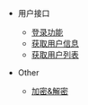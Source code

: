 
* 用户接口

	* [登录功能](zh-cn/crypto)
	* [获取用户信息](user/getuserinfo)
	* [获取用户列表](user/getuerlist)

* Other
	* [加密&解密](other)
